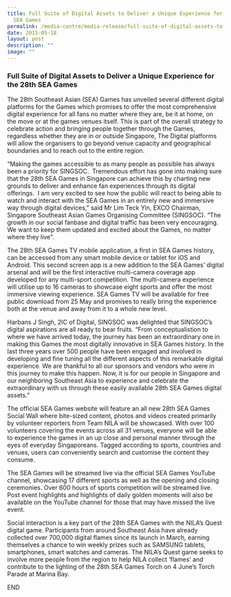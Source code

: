 ```yaml
---
title: Full Suite of Digital Assets to Deliver a Unique Experience for the 28th
  SEA Games
permalink: /media-centre/media-release/full-suite-of-digital-assets-to-deliver-a-unique-experience-for-the-28th/
date: 2015-05-18
layout: post
description: ""
image: ""
---
```

### **Full Suite of Digital Assets to Deliver a Unique Experience for the 28th SEA Games**
The 28th Southeast Asian (SEA) Games has unveiled several different digital platforms for the Games which promises to offer the most comprehensive digital experience for all fans no matter where they are, be it at home, on the move or at the games venues itself. This is part of the overall strategy to celebrate action and bringing people together through the Games, regardless whether they are in or outside Singapore, The Digital platforms will allow the organisers to go beyond venue capacity and geographical boundaries and to reach out to the entire region.

“Making the games accessible to as many people as possible has always been a priority for SINGSOC.  Tremendous effort has gone into making sure that the 28th SEA Games in Singapore can achieve this by charting new grounds to deliver and enhance fan experiences through its digital offerings.  I am very excited to see how the public will react to being able to watch and interact with the SEA Games in an entirely new and immersive way through digital devices,” said Mr Lim Teck Yin, EXCO Chairman, Singapore Southeast Asian Games Organising Committee (SINGSOC). “The growth in our social fanbase and digital traffic has been very encouraging.  We want to keep them updated and excited about the Games, no matter where they live".

The 28th SEA Games TV mobile application, a first in SEA Games history, can be accessed from any smart mobile device or tablet for iOS and Android. This second screen app is a new addition to the SEA Games’ digital arsenal and will be the first interactive multi-camera coverage app developed for any multi-sport competition. The multi-camera experience will utilise up to 16 cameras to showcase eight sports and offer the most immersive viewing experience. SEA Games TV will be available for free public download from 25 May and promises to really bring the experience both at the venue and away from it to a whole new level.

Harbans J Singh, 2IC of Digital, SINGSOC was delighted that SINGSOC’s digital aspirations are all ready to bear fruits. “From conceptualistion to where we have arrived today, the journey has been an extraordinary one in making this Games the most digitally innovative in SEA Games history. In the last three years over 500 people have been engaged and involved in developing and fine tuning all the different aspects of this remarkable digital experience. We are thankful to all our sponsors and vendors who were in this journey to make this happen. Now, it is for our people in Singapore and our neighboring Southeast Asia to experience and celebrate the extraordinary with us through these easily available 28th SEA Games digital assets.”

The official SEA Games website will feature an all new 28th SEA Games Social Wall where bite-sized content, photos and videos created primarily by volunteer reporters from Team NILA will be showcased. With over 100 volunteers covering the events across all 31 venues, everyone will be able to experience the games in an up close and personal manner through the eyes of everyday Singaporeans. Tagged according to sports, countries and venues, users can conveniently search and customise the content they consume.

The SEA Games will be streamed live via the official SEA Games YouTube channel, showcasing 17 different sports as well as the opening and closing ceremonies. Over 600 hours of sports competition will be streamed live. Post event highlights and highlights of daily golden moments will also be available on the YouTube channel for those that may have missed the live event.

Social interaction is a key part of the 28th SEA Games with the NILA’s Quest digital game. Participants from around Southeast Asia have already collected over 700,000 digital flames since its launch in March, earning themselves a chance to win weekly prizes such as SAMSUNG tablets, smartphones, smart watches and cameras. The NILA’s Quest game seeks to involve more people from the region to help NILA collect ‘flames’ and contribute to the lighting of the 28th SEA Games Torch on 4 June’s Torch Parade at Marina Bay.

END